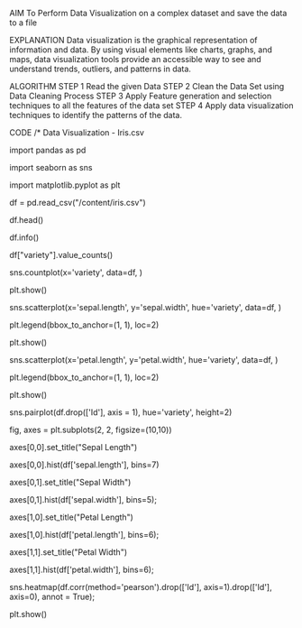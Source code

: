 AIM
To Perform Data Visualization on a complex dataset and save the data to a file

EXPLANATION
Data visualization is the graphical representation of information and data. By using visual elements like charts, graphs, and maps, data visualization tools provide an accessible way to see and understand trends, outliers, and patterns in data.

ALGORITHM
STEP 1 Read the given Data STEP 2 Clean the Data Set using Data Cleaning Process STEP 3 Apply Feature generation and selection techniques to all the features of the data set STEP 4 Apply data visualization techniques to identify the patterns of the data.

CODE
/* Data Visualization - Iris.csv

import pandas as pd

import seaborn as sns

import matplotlib.pyplot as plt

df = pd.read_csv("/content/iris.csv")

df.head()

df.info()

df["variety"].value_counts()

sns.countplot(x='variety', data=df, )

plt.show()

sns.scatterplot(x='sepal.length', y='sepal.width', hue='variety', data=df, )

plt.legend(bbox_to_anchor=(1, 1), loc=2)

plt.show()

sns.scatterplot(x='petal.length', y='petal.width', hue='variety', data=df, )

plt.legend(bbox_to_anchor=(1, 1), loc=2)

plt.show()

sns.pairplot(df.drop(['Id'], axis = 1), hue='variety', height=2)

fig, axes = plt.subplots(2, 2, figsize=(10,10))

axes[0,0].set_title("Sepal Length")

axes[0,0].hist(df['sepal.length'], bins=7)

axes[0,1].set_title("Sepal Width")

axes[0,1].hist(df['sepal.width'], bins=5);

axes[1,0].set_title("Petal Length")

axes[1,0].hist(df['petal.length'], bins=6);

axes[1,1].set_title("Petal Width")

axes[1,1].hist(df['petal.width'], bins=6);

sns.heatmap(df.corr(method='pearson').drop(['Id'], axis=1).drop(['Id'], axis=0), annot = True);

plt.show()

